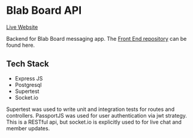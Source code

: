 # Blab Board API

[Live Website](https://blab-board.netlify.app)

Backend for Blab Board messaging app. The [Front End repository](https://github.com/DrantDumani/Blab-board) can be found here.

## Tech Stack

- Express JS
- Postgresql
- Supertest
- Socket.io

Supertest was used to write unit and integration tests for routes and controllers. PassportJS was used for user authentication via jwt strategy. This is a RESTful api, but socket.io is explicitly used to for live chat and member updates.
